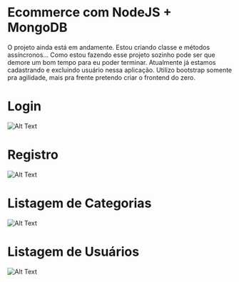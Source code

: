 # Ecommerce com NodeJS + MongoDB
O projeto ainda está em andamente. Estou criando classe e métodos assíncronos... Como estou fazendo esse projeto sozinho pode ser que 
demore um bom tempo para eu poder terminar.
Atualmente já estamos cadastrando e excluindo usuário nessa aplicação.
Utilizo bootstrap somente pra agilidade, mais pra frente pretendo criar o frontend do zero.

# Login
![Alt Text](https://i.imgur.com/ypG01Mx.png)

# Registro
![Alt Text](https://i.imgur.com/mh8favM.png)

# Listagem de Categorias
![Alt Text](https://i.imgur.com/FhyjSN8.png)

# Listagem de Usuários
![Alt Text](https://i.imgur.com/Ckj6uiw.png)
